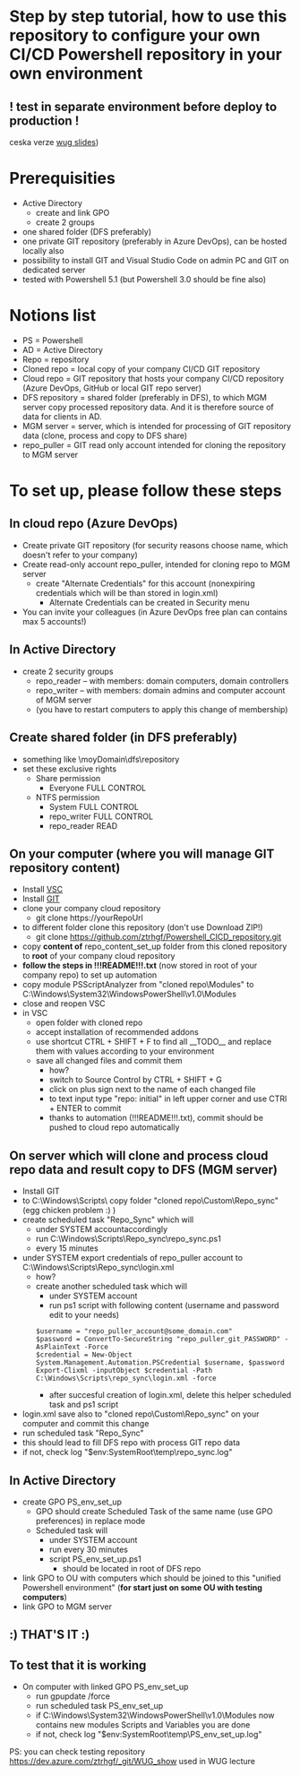 # Step by step tutorial, how to use this repository to configure your own CI/CD Powershell repository in your own environment

## ! test in separate environment before deploy to production !

ceska verze [wug slides](https://github.com/ztrhgf/Powershell_CICD_repository/blob/master/jak%20zprovoznit%20CICD%20Powershell%20repo.pptx))


# Prerequisities
- Active Directory
  - create and link GPO
  - create 2 groups
- one shared folder (DFS preferably)
- one private GIT repository (preferably in Azure DevOps), can be hosted locally also 
- possibility to install GIT and Visual Studio Code on admin PC and GIT on dedicated server
- tested with Powershell 5.1 (but Powershell 3.0 should be fine also)

# Notions list
- PS = Powershell
- AD = Active Directory 
- Repo = repository
- Cloned repo = local copy of your company CI/CD GIT repository
- Cloud repo = GIT repository that hosts your company CI/CD repository (Azure DevOps, GitHub or local GIT repo server)
- DFS repository = shared folder (preferably in DFS), to which MGM server copy processed repository data. And it is therefore source of data for clients in AD.
- MGM server = server, which is intended for processing of GIT repository data (clone, process and copy to DFS share)
- repo_puller = GIT read only account intended for cloning the repository to MGM server


# To set up, please follow these steps 
## In cloud repo (Azure DevOps)
- Create private GIT repository (for security reasons choose name, which doesn't refer to your company)
- Create read-only account repo_puller, intended for cloning repo to MGM server
  - create "Alternate Credentials" for this account (nonexpiring credentials which will be than stored in login.xml)
    - Alternate Credentials can be created in Security menu
- You can invite your colleagues (in Azure DevOps free plan can contains max 5 accounts!)

## In Active Directory
- create 2 security groups
  - repo_reader – with members: domain computers, domain controllers
  - repo_writer – with members: domain admins and computer account of MGM server
  - (you have to restart computers to apply this change of membership)

## Create shared folder (in DFS preferably)
- something like \\moyDomain\dfs\repository
- set these exclusive rights
  - Share permission
    - Everyone FULL CONTROL
  - NTFS permission
    - System FULL CONTROL
    - repo_writer FULL CONTROL
    - repo_reader READ
    
## On your computer (where you will manage GIT repository content)
- Install [VSC](https://code.visualstudio.com/download)
- Install [GIT](https://git-scm.com/download/win)
- clone your company cloud repository
  - git clone https://yourRepoUrl
- to different folder clone this repository (don't use Download ZIP!)
  - git clone https://github.com/ztrhgf/Powershell_CICD_repository.git
- copy **content of** repo_content_set_up folder from this cloned repository to **root** of your company cloud repository
- **follow the steps in !!!README!!!.txt** (now stored in root of your company repo) to set up automation
- copy module PSScriptAnalyzer from "cloned repo\Modules" to C:\Windows\System32\WindowsPowerShell\v1.0\Modules
- close and reopen VSC
- in VSC
  - open folder with cloned repo
  - accept installation of recommended addons
  - use shortcut CTRL + SHIFT + F to find all \_\_TODO__ and replace them with values according to your environment
  - save all changed files and commit them
    - how?
    - switch to Source Control by CTRL + SHIFT + G
    - click on plus sign next to the name of each changed file
    - to text input type "repo: initial" in left upper corner and use CTRl + ENTER to commit
    - thanks to automation (!!!README!!!.txt), commit should be pushed to cloud repo automatically
    
## On server which will clone and process cloud repo data and result copy to DFS (MGM server)
- Install GIT
- to C:\Windows\Scripts\ copy folder "cloned repo\Custom\Repo_sync" (egg chicken problem :) )
- create scheduled task "Repo_Sync" which will
  - under SYSTEM accountaccordingly
  - run C:\Windows\Scripts\Repo_sync\repo_sync.ps1
  - every 15 minutes
- under SYSTEM export credentials of repo_puller account to C:\Windows\Scripts\Repo_sync\login.xml
  - how?
  - create another scheduled task which will
    - under SYSTEM account
    - run ps1 script with following content (username and password edit to your needs)
    ```
    $username = "repo_puller_account@some_domain.com"
    $password = ConvertTo-SecureString "repo_puller_git_PASSWORD" -AsPlainText -Force
    $credential = New-Object System.Management.Automation.PSCredential $username, $password
    Export-Clixml -inputObject $credential -Path C:\Windows\Scripts\repo_sync\login.xml -force
    ```
    - after succesful creation of login.xml, delete this helper scheduled task and ps1 script
 - login.xml save also to "cloned repo\Custom\Repo_sync" on your computer and commit this change
 - run scheduled task "Repo_Sync"
  - this should lead to fill DFS repo with process GIT repo data
  - if not, check log "$env:SystemRoot\temp\repo_sync.log"

## In Active Directory
- create GPO PS_env_set_up
  - GPO should create Scheduled Task of the same name (use GPO preferences) in replace mode
  - Scheduled task will 
    - under SYSTEM account
    - run every 30 minutes
    - script PS_env_set_up.ps1
      - should be located in root of DFS repo
- link GPO to OU with computers which should be joined to this "unified Powershell environment" (**for start just on some OU with testing computers**)
- link GPO to MGM server

## :) THAT'S IT :)

## To test that it is working 
- On computer with linked GPO PS_env_set_up 
  - run gpupdate /force
  - run scheduled task PS_env_set_up
  - if C:\Windows\System32\WindowsPowerShell\v1.0\Modules now contains new modules Scripts and Variables you are done
  - if not, check log "$env:SystemRoot\temp\PS_env_set_up.log"

PS: you can check testing repository https://dev.azure.com/ztrhgf/_git/WUG_show used in WUG lecture
